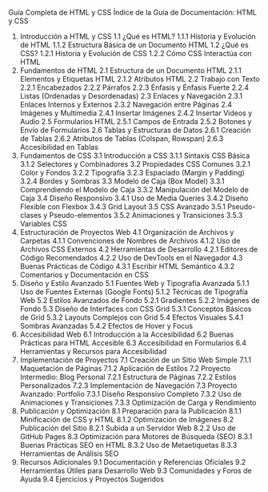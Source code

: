 Guía Completa de HTML y CSS
Índice de la Guía de Documentación: HTML y CSS
1. Introducción a HTML y CSS
1.1 ¿Qué es HTML?
1.1.1 Historia y Evolución de HTML
1.1.2 Estructura Básica de un Documento HTML
1.2 ¿Qué es CSS?
1.2.1 Historia y Evolución de CSS
1.2.2 Cómo CSS Interactúa con HTML
2. Fundamentos de HTML
2.1 Estructura de un Documento HTML
2.1.1 Elementos y Etiquetas HTML
2.1.2 Atributos HTML
2.2 Trabajo con Texto
2.2.1 Encabezados
2.2.2 Párrafos
2.2.3 Énfasis y Énfasis Fuerte
2.2.4 Listas (Ordenadas y Desordenadas)
2.3 Enlaces y Navegación
2.3.1 Enlaces Internos y Externos
2.3.2 Navegación entre Páginas
2.4 Imágenes y Multimedia
2.4.1 Insertar Imágenes
2.4.2 Insertar Videos y Audio
2.5 Formularios HTML
2.5.1 Campos de Entrada
2.5.2 Botones y Envío de Formularios
2.6 Tablas y Estructuras de Datos
2.6.1 Creación de Tablas
2.6.2 Atributos de Tablas (Colspan, Rowspan)
2.6.3 Accesibilidad en Tablas
3. Fundamentos de CSS
3.1 Introducción a CSS
3.1.1 Sintaxis CSS Básica
3.1.2 Selectores y Combinadores
3.2 Propiedades CSS Comunes
3.2.1 Color y Fondos
3.2.2 Tipografía
3.2.3 Espaciado (Margin y Padding)
3.2.4 Bordes y Sombras
3.3 Modelo de Caja (Box Model)
3.3.1 Comprendiendo el Modelo de Caja
3.3.2 Manipulación del Modelo de Caja
3.4 Diseño Responsivo
3.4.1 Uso de Media Queries
3.4.2 Diseño Flexible con Flexbox
3.4.3 Grid Layout
3.5 CSS Avanzado
3.5.1 Pseudo-clases y Pseudo-elementos
3.5.2 Animaciones y Transiciones
3.5.3 Variables CSS
4. Estructuración de Proyectos Web
4.1 Organización de Archivos y Carpetas
4.1.1 Convenciones de Nombres de Archivos
4.1.2 Uso de Archivos CSS Externos
4.2 Herramientas de Desarrollo
4.2.1 Editores de Código Recomendados
4.2.2 Uso de DevTools en el Navegador
4.3 Buenas Prácticas de Código
4.3.1 Escribir HTML Semántico
4.3.2 Comentarios y Documentación en CSS
5. Diseño y Estilo Avanzado
5.1 Fuentes Web y Tipografía Avanzada
5.1.1 Uso de Fuentes Externas (Google Fonts)
5.1.2 Técnicas de Tipografía Web
5.2 Estilos Avanzados de Fondo
5.2.1 Gradientes
5.2.2 Imágenes de Fondo
5.3 Diseño de Interfaces con CSS Grid
5.3.1 Conceptos Básicos de Grid
5.3.2 Layouts Complejos con Grid
5.4 Efectos Visuales
5.4.1 Sombras Avanzadas
5.4.2 Efectos de Hover y Focus
6. Accesibilidad Web
6.1 Introducción a la Accesibilidad
6.2 Buenas Prácticas para HTML Accesible
6.3 Accesibilidad en Formularios
6.4 Herramientas y Recursos para Accesibilidad
7. Implementación de Proyectos
7.1 Creación de un Sitio Web Simple
7.1.1 Maquetación de Páginas
7.1.2 Aplicación de Estilos
7.2 Proyecto Intermedio: Blog Personal
7.2.1 Estructura de Páginas
7.2.2 Estilos Personalizados
7.2.3 Implementación de Navegación
7.3 Proyecto Avanzado: Portfolio
7.3.1 Diseño Responsivo Completo
7.3.2 Uso de Animaciones y Transiciones
7.3.3 Optimización de Carga y Rendimiento
8. Publicación y Optimización
8.1 Preparación para la Publicación
8.1.1 Minificación de CSS y HTML
8.1.2 Optimización de Imágenes
8.2 Publicación del Sitio
8.2.1 Subida a un Servidor Web
8.2.2 Uso de GitHub Pages
8.3 Optimización para Motores de Búsqueda (SEO)
8.3.1 Buenas Prácticas SEO en HTML
8.3.2 Uso de Metaetiquetas
8.3.3 Herramientas de Análisis SEO
9. Recursos Adicionales
9.1 Documentación y Referencias Oficiales
9.2 Herramientas Útiles para Desarrollo Web
9.3 Comunidades y Foros de Ayuda
9.4 Ejercicios y Proyectos Sugeridos
